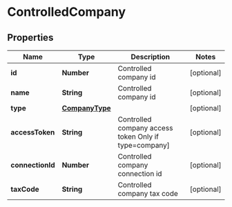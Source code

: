 # ControlledCompany

## Properties

Name | Type | Description | Notes
------------ | ------------- | ------------- | -------------
**id** | **Number** | Controlled company id | [optional] 
**name** | **String** | Controlled company id | [optional] 
**type** | [**CompanyType**](CompanyType.md) |  | [optional] 
**accessToken** | **String** | Controlled company access token Only if type&#x3D;company] | [optional] 
**connectionId** | **Number** | Controlled company connection id | [optional] 
**taxCode** | **String** | Controlled company tax code | [optional] 


